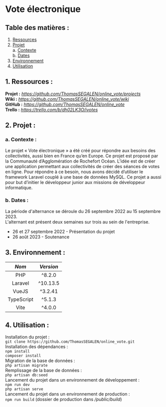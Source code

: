 # Vote électronique

## Table des matières :

1. [Ressources](README.md#1-ressources-)  
2. [Projet](README.md#2-projet-)  
   a. [Contexte](README.md#a-contexte-)  
   b. [Dates](README.md#b-dates-)  
3. [Environnement](README.md#3-environnement-)  
4. [Utilisation](README.md#4-utilisation-)

## 1. Ressources :

**Projet :** *https://github.com/ThomasSEGALEN/online_vote/projects*  
**Wiki :** *https://github.com/ThomasSEGALEN/online_vote/wiki*  
**GitHub :** *https://github.com/ThomasSEGALEN/online_vote*  
**Trello :** *https://trello.com/b/dh02LK3O/ivotes*

## 2. Projet :

### a. Contexte :

Le projet « Vote électronique » a été créé pour répondre aux besoins des collectivités, aussi bien en France qu’en Europe. Ce projet est proposé par la Communauté d’Agglomération de Rochefort Océan. L’idée est de créer une application permettant aux collectivités de créer des séances de votes en ligne. Pour répondre à ce besoin, nous avons décidé d’utiliser le framework Laravel couplé à une base de données MySQL. Ce projet a aussi pour but d’initier le développeur junior aux missions de développeur informatique.

### b. Dates :

La période d'alternance se déroule du 26 septembre 2022 au 15 septembre 2023.  
L'alternant est présent deux semaines sur trois au sein de l'entreprise.

-   26 et 27 septembre 2022 - Présentation du projet
-   26 août 2023 - Soutenance

## 3. Environnement :

|   _Nom_    | _Version_ |
| :--------: | :-------: |
|    PHP     |  ^8.2.0   |
|  Laravel   |  ^10.13.5 |
|   VueJS    |  ^3.2.41  |
| TypeScript |  ^5.1.3   |
|    Vite    |  ^4.0.0   |

## 4. Utilisation :

Installation du projet :  
`git clone https://github.com/ThomasSEGALEN/online_vote.git`  
Installation des dépendances :  
`npm install`  
`composer install`  
Migration de la base de données :  
`php artisan migrate`  
Remplissage de la base de données :  
`php artisan db:seed`  
Lancement du projet dans un environnement de développement :  
`npm run dev`  
`php artisan serve`  
Lancement du projet dans un environnement de production :  
`npm run build` (dossier de production dans */public/build*)
